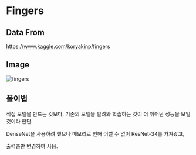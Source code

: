 # Fingers

## Data From
https://www.kaggle.com/koryakinp/fingers

## Image
![fingers](https://user-images.githubusercontent.com/51351974/111782837-d57ff100-88fc-11eb-8d99-4c15249305fc.JPG)


## 풀이법
직접 모델을 만드는 것보다, 기존의 모델을 빌려와 학습하는 것이 더 뛰어난 성능을 보일 것이라 판단.

DenseNet을 사용하려 했으나 메모리로 인해 어쩔 수 없이 ResNet-34를 가져왔고,

출력층만 변경하여 사용.
